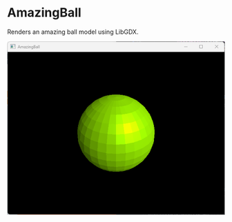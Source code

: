 # AmazingBall

Renders an amazing ball model using LibGDX.

![](assets/Screenshot%202024-02-27%20213810.png)
